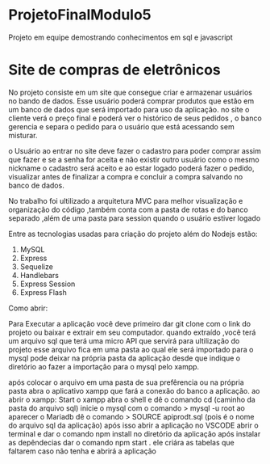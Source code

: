 # ProjetoFinalModulo5
Projeto em equipe demostrando conhecimentos em sql e javascript

# Site de compras de eletrônicos

No projeto consiste em um site que consegue criar e armazenar usuários no bando de dados.
Esse usuário poderá comprar
produtos que estão em um banco de dados que será importado para uso da aplicação. 
no site o cliente verá o preço final e poderá ver o histórico de seus pedidos , o banco gerencia e separa o pedido
para o usuário que está acessando sem misturar.

o Usuário ao entrar no site deve fazer o cadastro para poder comprar assim que fazer e se a senha for aceita e não existir outro usuário como o mesmo nickname o cadastro será aceito e ao estar logado poderá fazer o pedido, 
visualizar antes de finalizar a compra e concluir a compra salvando no banco de dados.

No trabalho foi ultilizado a arquitetura MVC para melhor visualização e organização do código ,também conta com a pasta de rotas
e do banco separado ,além de uma pasta para session quando o usuário estiver logado


Entre as tecnologias usadas para criação do projeto além do Nodejs estão:

 1. MySQL 
 2. Express
 3. Sequelize
 4. Handlebars
 5. Express Session
 6. Express Flash


Como abrir:

Para Executar a aplicação você deve primeiro dar git clone com o link do projeto ou baixar e extrair em seu computador.
quando extraído ,você terá um arquivo sql que terá uma micro API que servirá para ultilização do projeto
esse arquivo fica em uma pasta ao qual ele será importado para o mysql
pode deixar na própria pasta da aplicação desde que indique o diretório ao fazer a importação para o mysql pelo xampp.

após colocar o arquivo em uma pasta de sua prefêrencia ou na própria pasta
abra o aplicativo xampp que fará a conexão do banco a aplicação.
ao abrir o xampp:
Start o xampp
abra o shell e dê o comando cd (caminho da pasta do arquivo sql)
inicie o mysql com o comando > mysql -u root
ao aparecer o Mariadb dê o comando > SOURCE apiprodt.sql (pois é o nome do arquivo sql da aplicação)
após isso abrir a aplicação no VSCODE 
abrir o terminal e dar o comando npm install no diretório da aplicação
após instalar as depêndecias dar o comando npm start .
ele criára as tabelas que faltarem caso não tenha e abrirá a aplicação